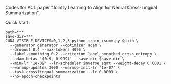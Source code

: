Codes for ACL paper "Jointly Learning to Align for Neural Cross-Lingual Summarization".

Quick start:

```
path=***
save-dir=***
CUDA_VISIBLE_DEVICES=0,1,2,3 python train_xsumm.py $path \
  --generator generator --optimizer adam \
  --dropout 0.4 --max-tokens 4096 \
  --label-smoothing 0.2 --criterion label_smoothed_cross_entropy \
  --adam-betas '(0.9, 0.999)' --save-dir $save-dir \
  --min-lr '1e-09' --lr-scheduler inverse_sqrt --weight-decay 0.0001 \
  --warmup-updates 3000 --warmup-init-lr '1e-07' \
  --task crosslingual_summarization --lr 0.0003 \
  --no-epoch-checkpoints
```
